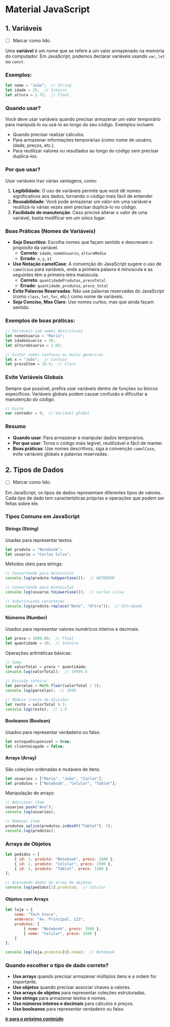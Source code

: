 # Material JavaScript

## 1. Variáveis

* [ ]  Marcar como lido.

Uma **variável** é um nome que se refere a um valor armazenado na memória do computador. Em JavaScript, podemos declarar variáveis usando `var`, `let` ou `const`.

### Exemplos:

```javascript
let nome = "João";  // String
let idade = 25;  // Inteiro
let altura = 1.75;  // Float
```

### Quando usar?

Você deve usar variáveis quando precisar armazenar um valor temporário para manipulá-lo ou usá-lo ao longo do seu código. Exemplos incluem:

* Quando precisar realizar cálculos.
* Para armazenar informações temporárias (como nome de usuário, idade, preços, etc.).
* Para reutilizar valores ou resultados ao longo do código sem precisar duplicá-los.

### Por que usar?

Usar variáveis traz várias vantagens, como:

1. **Legibilidade**: O uso de variáveis permite que você dê nomes significativos aos dados, tornando o código mais fácil de entender.
2. **Reusabilidade**: Você pode armazenar um valor em uma variável e reutilizá-lo várias vezes sem precisar duplicá-lo no código.
3. **Facilidade de manutenção**: Caso precise alterar o valor de uma variável, basta modificar em um único lugar.

### Boas Práticas (Nomes de Variáveis)

* **Seja Descritivo**: Escolha nomes que façam sentido e descrevam o propósito da variável.
  * **Correto**: `idade`, `nomeUsuario`, `alturaMedia`
  * **Errado**: `x`, `y`, `a1`
* **Use Notação camelCase**: A convenção do JavaScript sugere o uso de `camelCase` para variáveis, onde a primeira palavra é minúscula e as seguintes têm a primeira letra maiúscula.
  * **Correto**: `quantidadeProdutos`, `precoTotal`
  * **Errado**: `quantidade_produtos`, `preco_total`
* **Evite Palavras Reservadas**: Não use palavras reservadas do JavaScript (como `class`, `let`, `for`, etc.) como nome de variáveis.
* **Seja Conciso, Mas Claro**: Use nomes curtos, mas que ainda façam sentido.

### Exemplos de boas práticas:

```javascript
// Variáveis com nomes descritivos
let nomeUsuario = "Maria";
let idadeUsuario = 30;
let alturaUsuario = 1.65;

// Evitar nomes confusos ou muito genéricos
let x = "João";  // Confuso
let precoItem = 10.5;  // Claro
```

### Evite Variáveis Globais

Sempre que possível, prefira usar variáveis dentro de funções ou blocos específicos. Variáveis globais podem causar confusão e dificultar a manutenção do código.

```javascript
// Evite
var contador = 0;  // Variável global
```

### Resumo

* **Quando usar**: Para armazenar e manipular dados temporários.
* **Por que usar**: Torna o código mais legível, reutilizável e fácil de manter.
* **Boas práticas**: Use nomes descritivos, siga a convenção `camelCase`, evite variáveis globais e palavras reservadas.

## 2. Tipos de Dados

* [ ]  Marcar como lido.

Em JavaScript, os tipos de dados representam diferentes tipos de valores. Cada tipo de dado tem características próprias e operações que podem ser feitas sobre ele.

### Tipos Comuns em JavaScript

#### Strings (String)

Usadas para representar textos.

```javascript
let produto = "Notebook";
let usuario = "Carlos Silva";
```

Métodos úteis para strings:

```javascript
// Convertendo para maiúsculas
console.log(produto.toUpperCase());  // NOTEBOOK

// Convertendo para minúsculas
console.log(usuario.toLowerCase());  // carlos silva

// Substituindo caracteres
console.log(produto.replace("Note", "Ultra"));  // Ultrabook
```

#### Números (Number)

Usados para representar valores numéricos inteiros e decimais.

```javascript
let preco = 1999.99;  // Float
let quantidade = 10;  // Inteiro
```

Operações aritméticas básicas:

```javascript
// Soma
let valorTotal = preco * quantidade;
console.log(valorTotal);  // 19999.9

// Divisão inteira
let parcelas = Math.floor(valorTotal / 5);
console.log(parcelas);  // 3999

// Módulo (resto da divisão)
let resto = valorTotal % 3;
console.log(resto);  // 1.9
```

#### Booleanos (Boolean)

Usados para representar verdadeiro ou falso.

```javascript
let estoqueDisponivel = true;
let clienteLogado = false;
```

#### Arrays (Array)

São coleções ordenadas e mutáveis de itens.

```javascript
let usuarios = ["Maria", "João", "Carlos"];
let produtos = ["Notebook", "Celular", "Tablet"];
```

Manipulação de arrays:

```javascript
// Adicionar item
usuarios.push("Ana");
console.log(usuarios);

// Remover item
produtos.splice(produtos.indexOf("Tablet"), 1);
console.log(produtos);
```

### Arrays de Objetos

```javascript
let pedidos = [
    { id: 1, produto: "Notebook", preco: 2500 },
    { id: 2, produto: "Celular", preco: 1500 },
    { id: 3, produto: "Tablet", preco: 1200 }
];

// Acessando dados do array de objetos
console.log(pedidos[1].produto);  // Celular
```

#### Objetos com Arrays

```javascript
let loja = {
    nome: "Tech Store",
    endereco: "Av. Principal, 123",
    produtos: [
        { nome: "Notebook", preco: 3500 },
        { nome: "Celular", preco: 1500 }
    ]
};

console.log(loja.produtos[0].nome);  // Notebook
```

### Quando escolher o tipo de dado correto?

* **Use arrays** quando precisar armazenar múltiplos itens e a ordem for importante.
* **Use objetos** quando precisar associar chaves a valores.
* **Use arrays de objetos** para representar coleções estruturadas.
* **Use strings** para armazenar textos e nomes.
* **Use números inteiros e decimais** para cálculos e preços.
* **Use booleanos** para representar verdadeiro ou falso.


**[ir para o próximo conteúdo](https://github.com/betim009/meu_curso_javascript/blob/main/conteudo_js/conteudos/0_intro/readme_2.md)**